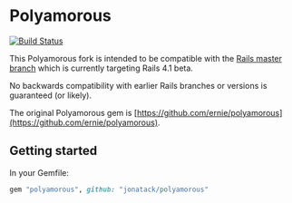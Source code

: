 # Polyamorous

[![Build Status](https://travis-ci.org/jonatack/polyamorous.png?branch=master)](https://travis-ci.org/jonatack/polyamorous)

This Polyamorous fork is intended to be compatible with the [Rails master branch](https://github.com/rails/rails) which is currently targeting Rails 4.1 beta. 

No backwards compatibility with earlier Rails branches or versions is guaranteed (or likely).

The original Polyamorous gem is [https://github.com/ernie/polyamorous](https://github.com/ernie/polyamorous).

## Getting started

In your Gemfile:

```ruby
gem "polyamorous", github: "jonatack/polyamorous"
```
